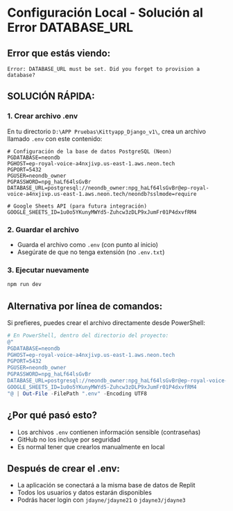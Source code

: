 # Configuración Local - Solución al Error DATABASE_URL

## Error que estás viendo:
```
Error: DATABASE_URL must be set. Did you forget to provision a database?
```

## SOLUCIÓN RÁPIDA:

### 1. Crear archivo .env
En tu directorio `D:\APP Pruebas\Kittyapp_Django_v1\`, crea un archivo llamado `.env` con este contenido:

```
# Configuración de la base de datos PostgreSQL (Neon)
PGDATABASE=neondb
PGHOST=ep-royal-voice-a4nxjivp.us-east-1.aws.neon.tech
PGPORT=5432
PGUSER=neondb_owner
PGPASSWORD=npg_haLf64lsGvBr
DATABASE_URL=postgresql://neondb_owner:npg_haLf64lsGvBr@ep-royal-voice-a4nxjivp.us-east-1.aws.neon.tech/neondb?sslmode=require

# Google Sheets API (para futura integración)
GOOGLE_SHEETS_ID=1u0o5YKunyMWYd5-Zuhcw3zDLP9xJumFr01P4dxvfRM4
```

### 2. Guardar el archivo
- Guarda el archivo como `.env` (con punto al inicio)
- Asegúrate de que no tenga extensión (no `.env.txt`)

### 3. Ejecutar nuevamente
```bash
npm run dev
```

## Alternativa por línea de comandos:

Si prefieres, puedes crear el archivo directamente desde PowerShell:

```powershell
# En PowerShell, dentro del directorio del proyecto:
@"
PGDATABASE=neondb
PGHOST=ep-royal-voice-a4nxjivp.us-east-1.aws.neon.tech
PGPORT=5432
PGUSER=neondb_owner
PGPASSWORD=npg_haLf64lsGvBr
DATABASE_URL=postgresql://neondb_owner:npg_haLf64lsGvBr@ep-royal-voice-a4nxjivp.us-east-1.aws.neon.tech/neondb?sslmode=require
GOOGLE_SHEETS_ID=1u0o5YKunyMWYd5-Zuhcw3zDLP9xJumFr01P4dxvfRM4
"@ | Out-File -FilePath ".env" -Encoding UTF8
```

## ¿Por qué pasó esto?
- Los archivos `.env` contienen información sensible (contraseñas)
- GitHub no los incluye por seguridad
- Es normal tener que crearlos manualmente en local

## Después de crear el .env:
- La aplicación se conectará a la misma base de datos de Replit
- Todos los usuarios y datos estarán disponibles
- Podrás hacer login con `jdayne/jdayne21` o `jdayne3/jdayne3`